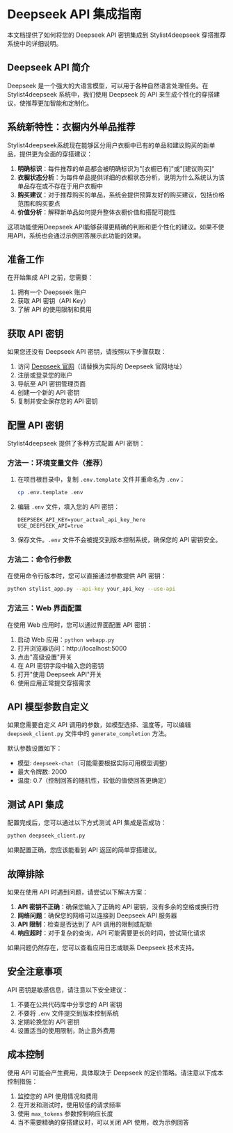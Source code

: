 # Deepseek API 集成指南

本文档提供了如何将您的 Deepseek API 密钥集成到 Stylist4deepseek 穿搭推荐系统中的详细说明。

## Deepseek API 简介

Deepseek 是一个强大的大语言模型，可以用于各种自然语言处理任务。在 Stylist4deepseek 系统中，我们使用 Deepseek 的 API 来生成个性化的穿搭建议，使推荐更加智能和定制化。

## 系统新特性：衣橱内外单品推荐

Stylist4deepseek系统现在能够区分用户衣橱中已有的单品和建议购买的新单品，提供更为全面的穿搭建议：

1. **明确标识**：每件推荐的单品都会被明确标识为"[衣橱已有]"或"[建议购买]"
2. **衣橱状态分析**：为每件单品提供详细的衣橱状态分析，说明为什么系统认为该单品存在或不存在于用户衣橱中
3. **购买建议**：对于推荐购买的单品，系统会提供预算友好的购买建议，包括价格范围和购买要点
4. **价值分析**：解释新单品如何提升整体衣橱价值和搭配可能性

这项功能使用Deepseek API能够获得更精确的判断和更个性化的建议。如果不使用API，系统也会通过示例回答展示此功能的效果。

## 准备工作

在开始集成 API 之前，您需要：

1. 拥有一个 Deepseek 账户
2. 获取 API 密钥（API Key）
3. 了解 API 的使用限制和费用

## 获取 API 密钥

如果您还没有 Deepseek API 密钥，请按照以下步骤获取：

1. 访问 [Deepseek 官网](https://deepseek.com)（请替换为实际的 Deepseek 官网地址）
2. 注册或登录您的账户
3. 导航至 API 密钥管理页面
4. 创建一个新的 API 密钥
5. 复制并安全保存您的 API 密钥

## 配置 API 密钥

Stylist4deepseek 提供了多种方式配置 API 密钥：

### 方法一：环境变量文件（推荐）

1. 在项目根目录中，复制 `.env.template` 文件并重命名为 `.env`：
   ```bash
   cp .env.template .env
   ```

2. 编辑 `.env` 文件，填入您的 API 密钥：
   ```
   DEEPSEEK_API_KEY=your_actual_api_key_here
   USE_DEEPSEEK_API=true
   ```

3. 保存文件。`.env` 文件不会被提交到版本控制系统，确保您的 API 密钥安全。

### 方法二：命令行参数

在使用命令行版本时，您可以直接通过参数提供 API 密钥：

```bash
python stylist_app.py --api-key your_api_key --use-api
```

### 方法三：Web 界面配置

在使用 Web 应用时，您可以通过界面配置 API 密钥：

1. 启动 Web 应用：`python webapp.py`
2. 打开浏览器访问：http://localhost:5000
3. 点击"高级设置"开关
4. 在 API 密钥字段中输入您的密钥
5. 打开"使用 Deepseek API"开关
6. 使用应用正常提交穿搭需求

## API 模型参数自定义

如果您需要自定义 API 调用的参数，如模型选择、温度等，可以编辑 `deepseek_client.py` 文件中的 `generate_completion` 方法。

默认参数设置如下：
- 模型: `deepseek-chat`（可能需要根据实际可用模型调整）
- 最大令牌数: 2000
- 温度: 0.7（控制回答的随机性，较低的值使回答更确定）

## 测试 API 集成

配置完成后，您可以通过以下方式测试 API 集成是否成功：

```bash
python deepseek_client.py
```

如果配置正确，您应该能看到 API 返回的简单穿搭建议。

## 故障排除

如果在使用 API 时遇到问题，请尝试以下解决方案：

1. **API 密钥不正确**：确保您输入了正确的 API 密钥，没有多余的空格或换行符
2. **网络问题**：确保您的网络可以连接到 Deepseek API 服务器
3. **API 限制**：检查是否达到了 API 调用的限制或配额
4. **响应超时**：对于复杂的查询，API 可能需要更长的时间，尝试简化请求

如果问题仍然存在，您可以查看应用日志或联系 Deepseek 技术支持。

## 安全注意事项

API 密钥是敏感信息，请注意以下安全建议：

1. 不要在公共代码库中分享您的 API 密钥
2. 不要将 `.env` 文件提交到版本控制系统
3. 定期轮换您的 API 密钥
4. 设置适当的使用限制，防止意外费用

## 成本控制

使用 API 可能会产生费用，具体取决于 Deepseek 的定价策略。请注意以下成本控制措施：

1. 监控您的 API 使用情况和费用
2. 在开发和测试时，使用较低的请求频率
3. 使用 `max_tokens` 参数控制响应长度
4. 当不需要精确的穿搭建议时，可以关闭 API 使用，改为示例回答 
